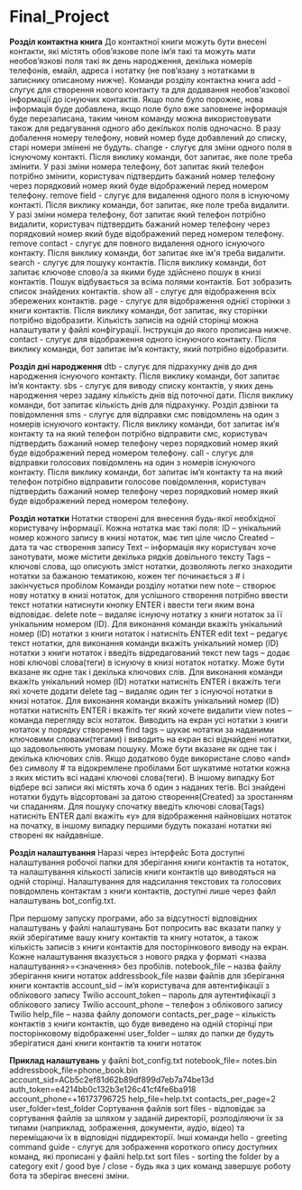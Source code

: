 # Final_Project

**Розділ контактна книга**
До контактної книги можуть бути внесені контакти, які містять обов’язкове поле ім’я  такі та можуть мати необов’язкові поля такі як день народження, декілька номерів телефонів, емайл, адреса і нотатку (не пов’язану з нотатками в записнику описаному нижче). 
Команди розділу контактна книга
add - слугує для створення нового контакту та для додавання необов'язкової інформації до існуючих контактів. Якщо поле було порожнє, нова інформація буде добавлена, якщо поле було вже заповнене інформація буде перезаписана,  таким чином команду можна використовувати також для редагування одного або декількох полів одночасно. В разу добалення номеру телефону, новий номер буде добавлений до списку, старі номери змінені не будуть.
change - слугує для зміни одного поля в існуючому контакті. Після виклику команди, бот запитає, яке поле треба змінити. У разі зміни номера телефону, бот запитає який телефон потрібно змінити, користувач підтвердить бажаний номер телефону через порядковий номер який буде відображений перед номером телефону. 
remove field - слугує для видалення одного поля в існуючому контакті. Після виклику команди, бот запитає, яке поле треба видалити. У разі зміни номера телефону, бот запитає який телефон потрібно видалити, користувач підтвердить бажаний номер телефону через порядковий номер який буде відображений перед номером телефону. 
remove contact - слугує для повного видалення одного існуючого контакту. Після виклику команди, бот запитає яке ім'я треба видалити.
search - слугує для пошуку контактів. Після виклику команди, бот запитає ключове слово/а за якими буде здійснено пошук в книзі контактів. Пошук відбувається за всіма полями контактів. Бот зобразить список знайдених контактів.
show all - слугує для відображення всіх збережених контактів.
page - слугує для відображення однієї сторінки з книги контактів. Після виклику команди, бот запитає, яку сторінки потрібно відобразити. Кількість записів на одній сторінці можна налаштувати у файлі конфігурації. Інструкція до якого прописана нижче. 
contact - слугує для відображення одного існуючого контакту. Після виклику команди, бот запитає ім’я контакту, який потрібно відобразити. 

**Розділ дні народження**
dtb - слугує для підрахунку днів до дня народження існуючого контакту. Після виклику команди, бот запитає ім’я контакту.
sbs - слугує для виводу списку контактів, у яких день народження через задану кількість днів від поточної дати. Після виклику команди, бот запитає кількість днів для підрахунку.
Розділ дзвінки та повідомлення
sms - слугує для відправки смс повідомлень на один з номерів існуючого контакту. Після виклику команди, бот запитає ім’я контакту та на який телефон потрібно відправити смс, користувач підтвердить бажаний номер телефону через порядковий номер який буде відображений перед номером телефону. 
call - слугує для відправки голосових повідомлень на один з номерів існуючого контакту. Після виклику команди, бот запитає ім’я контакту та на який телефон потрібно відправити голосове повідомлення, користувач підтвердить бажаний номер телефону через порядковий номер який буде відображений перед номером телефону. 

**Розділ нотатки**
Нотатки створені для внесення будь-якої необхідної користувачу інформації. Кожна нотатка має такі поля:
ID – унікальний номер кожного запису в книзі нотаток, має тип ціле число
Created – дата та час створення запису
Text – інформація яку користувач хоче занотувати, може містити декілька рядків довільного тексту
Tags – ключові слова, що описують зміст нотатки, дозволяють легко знаходити нотатки за бажаною тематикою, кожен тег починається з # і закінчується пробілом
Команди розділу нотатки
new note – створює нову нотатку в книзі нотаток, для успішного створення потрібно ввести текст нотатки натиснути кнопку ENTER і ввести теги яким вона відповідає.
delete note – видаляє існуючу нотатку з книги нотаток за її унікальним номером (ID). Для виконання команди вкажіть унікальний номер (ID) нотатки з книги нотаток і натисніть ENTER
edit text – редагує текст нотатки, для виконання команди вкажіть унікальний номер (ID) нотатки з книги нотаток і введіть відредагований текст
new tags – додає нові ключові слова(теги) в існуючу в книзі нотаток нотатку. Може бути вказане як одне так і декілька ключових слів. Для виконання команди вкажіть унікальний номер (ID) нотатки натисніть ENTER і вкажіть теги які хочете додати
delete tag – видаляє один тег з існуючої нотатки в книзі нотаток. Для виконання команди вкажіть унікальний номер (ID) нотатки натисніть ENTER і вкажіть тег який хочете видалити
view notes – команда перегляду всіх нотаток. Виводить на екран усі нотатки з книги нотаток у порядку створення
find tags – шукає нотатки за наданими ключовими словами(тегами) і виводить на екран всі віднайдені нотатки, що задовольняють умовам пошуку. Може бути вказане як одне так і декілька ключових слів. Якщо додатково буде використане слово «and» без символу # та відокремлене пробілами Бот шукатиме нотатки кожна з яких містить всі надані ключові слова(теги). В іншому випадку Бот відбере всі записи які містять хоча б один з наданих тегів. Всі знайдені нотатки будуть відсортовані за датою створення(Created) за зростанням чи спаданням. Для пошуку спочатку введіть ключові слова(Tags) натисніть ENTER далі вкажіть «y» для відображення найновіших нотаток на початку, в іншому випадку першими будуть показані нотатки які створені як найдавніше.

**Розділ налаштування**
Наразі через інтерфейс Бота доступні налаштування робочої папки для зберігання книги контактів та нотаток, та налаштування кількості записів книги контактів що виводяться на одній сторінці. Налаштування для надсилання текстових та голосових повідомлень контактам з книги контактів, доступні лише через файл налаштувань bot_config.txt.

При першому запуску програми, або за відсутності відповідних налаштувань у файлі налаштувань Бот попросить вас вказати папку у якій зберігатиме вашу книгу контактів та книгу нотаток, а також кількість записів з книги контактів для посторінкового виводу на екран.
Кожне налаштування вказується з нового рядка у форматі <назва налаштування>=<значення> без пробілів.
notebook_file – назва файлу зберігання книги нотаток
аddressbook_file назви файлів для зберігання книги контактів
account_sid – ім’я користувача для автентифікації з облікового запису Twilio
account_token – пароль для аутентифікації з облікового запису Twilio
account_phone – телефон з облікового запису Twilio
help_file – назва файлу допомоги
contacts_per_page – кількість контактів з книги контактів, що буде виведено на одній сторінці при посторінковому відображенні
user_folder – шлях до папки де будуть зберігатися дані книги контактів та книги нотаток

**Приклад налаштувань** у файлі bot_config.txt
notebook_file= notes.bin
addressbook_file=phone_book.bin
account_sid=ACb5c2ef81d62b89df899d7eb7a74be13d
auth_token=e4214bb0c132b3e126c41cf4fe6ba918
account_phone=+16173796725
help_file=help.txt
contacts_per_page=2
user_folder=test_folder
Сортування файлів
sort files - відповідає за сортування файлів за шляхом у заданій директорії, розподіляючи їх за типами (наприклад, зображення, документи, аудіо, відео) та переміщаючи їх в відповідні піддиректорії. 
Інші команди
hello - greeting command
guide - слугує для зображення короткого опису доступних команд, які прописані у файлі help.txt 
sort files - sorting the folder by a category
exit / good bye / close - будь яка з цих команд завершує роботу бота та зберігає внесені зміни. 




